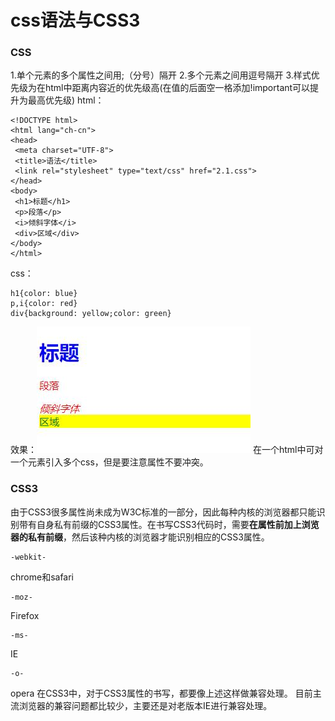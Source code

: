 css语法与CSS3
===================
###  CSS
1.单个元素的多个属性之间用;（分号）隔开
2.多个元素之间用逗号隔开
3.样式优先级为在html中距离内容近的优先级高(在值的后面空一格添加!important可以提升为最高优先级)
html：

    <!DOCTYPE html>
    <html lang="ch-cn">
    <head>
	 <meta charset="UTF-8">
	 <title>语法</title>
	 <link rel="stylesheet" type="text/css" href="2.1.css">
    </head>
    <body>
	 <h1>标题</h1>
	 <p>段落</p>
     <i>倾斜字体</i>
     <div>区域</div>
    </body>
    </html>
css：

    h1{color: blue}
    p,i{color: red}
    div{background: yellow;color: green}
效果：![](./相关文件/2.1.JPG)
在一个html中可对一个元素引入多个css，但是要注意属性不要冲突。

###  CSS3
由于CSS3很多属性尚未成为W3C标准的一部分，因此每种内核的浏览器都只能识别带有自身私有前缀的CSS3属性。在书写CSS3代码时，需要**在属性前加上浏览器的私有前缀**，然后该种内核的浏览器才能识别相应的CSS3属性。


    -webkit-	
chrome和safari

    -moz-	
Firefox

    -ms-	
IE

    -o-	
 opera
在CSS3中，对于CSS3属性的书写，都要像上述这样做兼容处理。
目前主流浏览器的兼容问题都比较少，主要还是对老版本IE进行兼容处理。